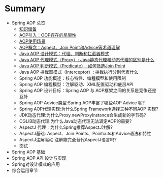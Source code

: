 # Summary

- Spring AOP 总览
  - [知识储备](Chapter1/1.1.md)
  - [AOP引入：OOP存在的局限性](Chapter1/1.2.md)
  - [AOP使用场景](Chapter1/1.3.md)
  - [AOP概念：Aspect、Join Point和Advice等术语理解](Chapter1/1.4.md)
  - [Java AOP 设计模式：代理、判断和拦截器模式](Chapter1/1.5.md)
  - [Java AOP 代理模式（Proxy）: Java静态代理和动态代理的区别是什么](Chapter1/1.6.md)
  - [Java AOP 判断模式（Predicate）: 如何筛选Join Point](Chapter1/1.7.md)
  - Java AOP 拦截器模式（Interceptor）: 拦截执行分别代表什么
  - Spring AOP 功能概述：核心特性、编程模型和使用限制
  - Spring AOP 编程模型：注解驱动、XML配置驱动和底层API
  - Spring AOP 设计目标：Spring AOP 与 AOP框架之间的关系是竞争还是互补
  - Spring AOP Advice类型:Spring AOP丰富了哪些AOP Advice 呢?
  - Spring AOP代理实现:为什么Spring Framework选择三种不同AOP 实现?
  - JDK动态代理:为什么Proxy.newProxyInstance会生成新的字节码?
  - CGLIB动态代理:为什么Java动态代理无法满定AOP的需要?
  - AspectJ 代理︰为什么Spring推荐AspectJ注解?
  - AspectJ基础: Aspect、Join Points、Pointcuts和Advice语法和特性
  - AspectJ注解驱动:注解能完全替代AspectJ语言吗?
  - 面试
- Spring AOP 基础
- Spring AOP API 设计与实现
- Spring对设计模式的应用
- 综合运用章节 

